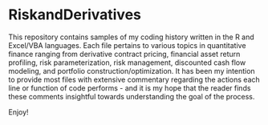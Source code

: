 # RiskandDerivatives
This repository contains samples of my coding history written in the R and Excel/VBA languages. 
Each file pertains to various topics in quantitative finance ranging from derivative contract pricing, 
financial asset return profiling, risk parameterization, risk management, discounted cash flow modeling,
and portfolio construction/optimization. It has been my intention to provide most files with extensive 
commentary regarding the actions each line or function of code performs - and it is my hope that the reader
finds these comments insightful towards understanding the goal of the process.

Enjoy!
